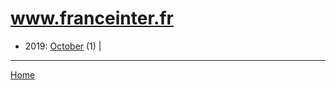 # www.franceinter.fr

  * 2019: 
      [October](./www-franceinter-fr-2019-10.md) (1) | 

----

[Home](../)
